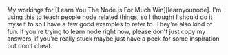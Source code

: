 My workings for [Learn You The Node.js For Much Win][learnyounode]. I'm using this to teach people node related things, so I thought I should do it myself to so I have a few good examples to refer to. They're also kind of fun. If you're trying to learn node right now, please don't just copy my answers, if you're really stuck maybe just have a peek for some inspiration but don't cheat.

[learnyonode]: https://github.com/workshopper/learnyounode

